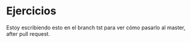 # Ejercicios
Estoy escribiendo esto en el branch tst para ver cómo pasarlo al master, after pull request.
